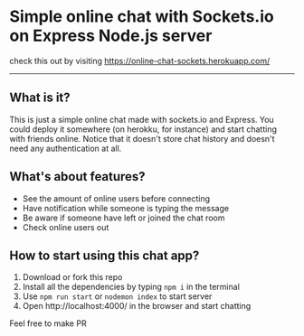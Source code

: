 # Simple online chat with Sockets.io on Express Node.js server

check this out by visiting https://online-chat-sockets.herokuapp.com/
____
## What is it?

This is just a simple online chat made with sockets.io and Express. You could deploy it somewhere (on herokku, for instance) and start chatting with friends online. Notice that it doesn't store chat history and doesn't need any authentication at all.

## What's about features?

- See the amount of online users before connecting
- Have notification while someone is typing the message
- Be aware if someone have left or joined the chat room
- Check online users out

## How to start using this chat app?

1. Download or fork this repo
2. Install all the dependencies by typing `npm i` in the terminal
3. Use `npm run start` or `nodemon index` to start server
4. Open http://localhost:4000/ in the browser and start chatting

Feel free to make PR
